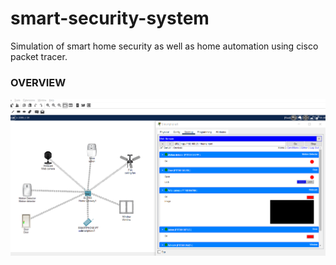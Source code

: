 # smart-security-system
Simulation of smart home security as well as home automation using cisco packet tracer.

<h3> OVERVIEW </h3>
<img src="./smart-home.png" />
